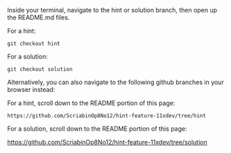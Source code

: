 Inside your terminal, navigate to the hint or solution branch, then open up the README.md files.

For a hint:

```
git checkout hint
```

For a solution:

```
git checkout solution
```

Alternatively, you can also navigate to the following github branches in your browser instead:

For a hint, scroll down to the README portion of this page:

```
https://github.com/ScriabinOp8No12/hint-feature-11xdev/tree/hint
```

For a solution, scroll down to the README portion of this page:

https://github.com/ScriabinOp8No12/hint-feature-11xdev/tree/solution